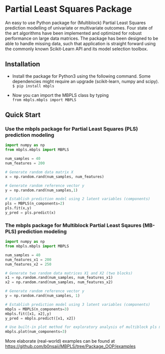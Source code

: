 # Partial Least Squares Package

An easy to use Python package for (Multiblock) Partial Least Squares prediction modelling of univariate or multivariate outcomes. Four state of the art algorithms have been implemented and optimized for robust performance on large data matrices. The package has been designed to be able to handle missing data, such that application is straight forward using the commonly known Scikit-Learn API and its model selection toolbox.   

## Installation

* Install the package for Python3 using the following command. Some dependencies might require an upgrade (scikit-learn, numpy and scipy).\
`$ pip install mbpls`

* Now you can import the MBPLS class by typing\
`from mbpls.mbpls import MBPLS`

## Quick Start

### Use the mbpls package for Partial Least Squares (PLS) prediction modeling

```python
import numpy as np
from mbpls.mbpls import MBPLS

num_samples = 40
num_features = 200

# Generate random data matrix X
x = np.random.rand(num_samples, num_features)

# Generate random reference vector y
y = np.random.rand(num_samples,1)

# Establish prediction model using 2 latent variables (components)
pls = MBPLS(n_components=2)
pls.fit(x,y)
y_pred = pls.predict(x)
```

### The mbpls package for Multiblock Partial Least Sqaures (MB-PLS) prediction modeling

```python
import numpy as np
from mbpls.mbpls import MBPLS

num_samples = 40
num_features_x1 = 200
num_features_x2 = 250

# Generate two random data matrices X1 and X2 (two blocks)
x1 = np.random.rand(num_samples, num_features_x1)
x2 = np.random.rand(num_samples, num_features_x2)

# Generate random reference vector y
y = np.random.rand(num_samples, 1)

# Establish prediction model using 3 latent variables (components)
mbpls = MBPLS(n_components=3)
mbpls.fit([x1, x2],y)
y_pred = mbpls.predict([x1, x2])

# Use built-in plot method for exploratory analysis of multiblock pls models
mbpls.plot(num_components=3)
```

More elaborate (real-world) examples can be found at https://github.com/b0nsaii/MBPLS/tree/Package_OOP/examples

